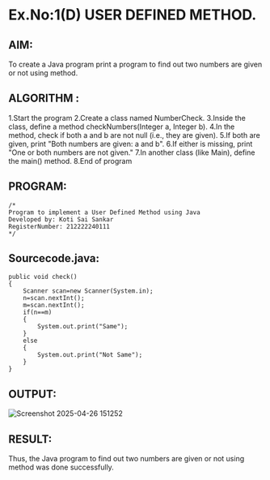 # Ex.No:1(D) USER DEFINED METHOD.

## AIM:
To create a Java program print a program to find out two numbers are given or not using method.

## ALGORITHM :
1.Start the program
2.Create a class named NumberCheck.
3.Inside the class, define a method checkNumbers(Integer a, Integer b).
4.In the method, check if both a and b are not null (i.e., they are given).
5.If both are given, print "Both numbers are given: a and b".
6.If either is missing, print "One or both numbers are not given."
7.In another class (like Main), define the main() method.
8.End of program

## PROGRAM:
 ```
/*
Program to implement a User Defined Method using Java
Developed by: Koti Sai Sankar
RegisterNumber: 212222240111
*/
```

## Sourcecode.java:
```
public void check()
{
    Scanner scan=new Scanner(System.in);
    n=scan.nextInt();
    m=scan.nextInt();
    if(n==m)
    {
        System.out.print("Same");
    }
    else
    {
        System.out.print("Not Same");
    }
}
```

## OUTPUT:

![Screenshot 2025-04-26 151252](https://github.com/user-attachments/assets/0e8d9946-95f5-41f1-a979-9f677a121e10)



## RESULT:
Thus, the Java program to find out two numbers are given or not using method was done successfully.

